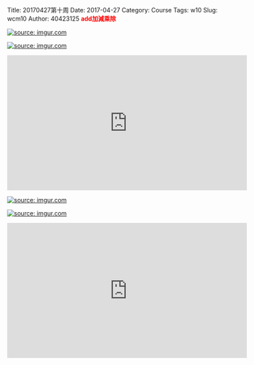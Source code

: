 Title: 20170427第十周
Date: 2017-04-27
Category: Course
Tags: w10
Slug: wcm10
Author: 40423125
<b><font color="red">add加減乘除</font></b>

<!-- PELICAN_END_SUMMARY -->
<a href="http://imgur.com/0TYamHO"><img src="http://i.imgur.com/0TYamHO.png" title="source: imgur.com" /></a>

<a href="http://imgur.com/IaDSIO8"><img src="http://i.imgur.com/IaDSIO8.png" title="source: imgur.com" /></a>

<iframe width="560" height="315" src="https://www.youtube.com/embed/bizyKVPJTLU" frameborder="0" allowfullscreen></iframe>


<a href="http://imgur.com/UpAUFjq"><img src="http://i.imgur.com/UpAUFjq.png" title="source: imgur.com" /></a>

<a href="http://imgur.com/7orElFU"><img src="http://i.imgur.com/7orElFU.png" title="source: imgur.com" /></a>

<iframe width="560" height="315" src="https://www.youtube.com/embed/l7mBQEPyYYE" frameborder="0" allowfullscreen></iframe>

